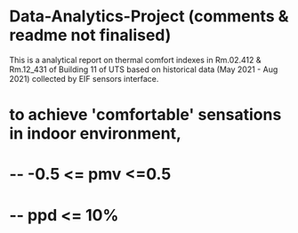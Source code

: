 # Data-Analytics-Project (comments & readme not finalised)
This is a analytical report on thermal comfort indexes in Rm.02.412 & Rm.12_431 of Building 11 of UTS based on historical data (May 2021 - Aug 2021) collected by EIF sensors interface.

# to achieve 'comfortable' sensations in indoor environment,

# -- -0.5 <= pmv <=0.5

# -- ppd <= 10%
